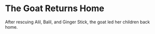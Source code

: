 # The Goat Returns Home

After rescuing Alil, Balil, and Ginger Stick, the goat led her children back home. 